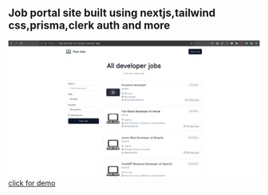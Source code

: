 ## Job portal site built using nextjs,tailwind css,prisma,clerk auth and more
![banner](https://github.com/pavanKumarKR2000/job-portal/blob/main/job-portal.png?raw=true)
<a href="https://job-portal-xi-orpin.vercel.app/">click for demo</a>
